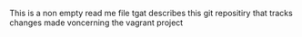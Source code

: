 This is a non empty read me file tgat describes this git repositiry that tracks changes made voncerning the vagrant project
